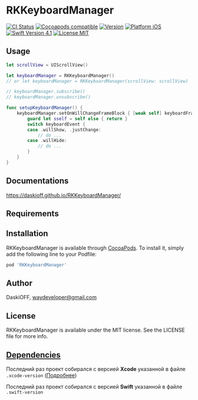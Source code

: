 # RKKeyboardManager

[![CI Status](https://img.shields.io/travis/DaskiOFF/RKKeyboardManager.svg?style=flat)](https://travis-ci.org/DaskiOFF/RKKeyboardManager)
[![Cocoapods compatible](https://img.shields.io/badge/Cocoapods-compatible-4BC51D.svg?style=flat)](https://cocoapods.org/)
[![Version](https://img.shields.io/cocoapods/v/RKKeyboardManager.svg?style=flat)](https://cocoapods.org/pods/RKKeyboardManager)
[![Platform iOS](https://img.shields.io/cocoapods/p/RKKeyboardManager.svg?style=flat)](https://cocoapods.org/pods/RKKeyboardManager)
[![Swift Version 4.1](https://img.shields.io/badge/Swift-4.1-brightgreen.svg?style=flat)](https://developer.apple.com/swift)
[![License MIT](https://img.shields.io/cocoapods/l/RKKeyboardManager.svg?style=flat)](https://cocoapods.org/pods/RKKeyboardManager)

## Usage

```swift
let scrollView = UIScrollView()

let keyboardManager = RKKeyboardManager()
// or let keyboardManager = RKKeyboardManager(scrollView: scrollView)

// keyboardManager.subscribe()
// keyboardManager.unsubscribe()

func setupKeyboardManager() {
    keyboardManager.setOnWillChangeFrameBlock { [weak self] keyboardFrame, keyboardEvent in
        guard let sself = self else { return }
        switch keyboardEvent {
        case .willShow, .justChange:
            // do ...
        case .willHide:
            // do ...
        }
    }
}
```

## Documentations

https://daskioff.github.io/RKKeyboardManager/

## Requirements

## Installation

RKKeyboardManager is available through [CocoaPods](https://cocoapods.org). To install
it, simply add the following line to your Podfile:

```ruby
pod 'RKKeyboardManager'
```

## Author

DaskiOFF, waydeveloper@gmail.com

## License

RKKeyboardManager is available under the MIT license. See the LICENSE file for more info.

## [Dependencies](https://ios-factor.com/dependencies)
Последний раз проект собирался с версией **Xcode** указанной в файле ```.xcode-version``` ([Подробнее](https://github.com/fastlane/ci/blob/master/docs/xcode-version.md))

Последний раз проект собирался с версией **Swift** указанной в файле ```.swift-version```
